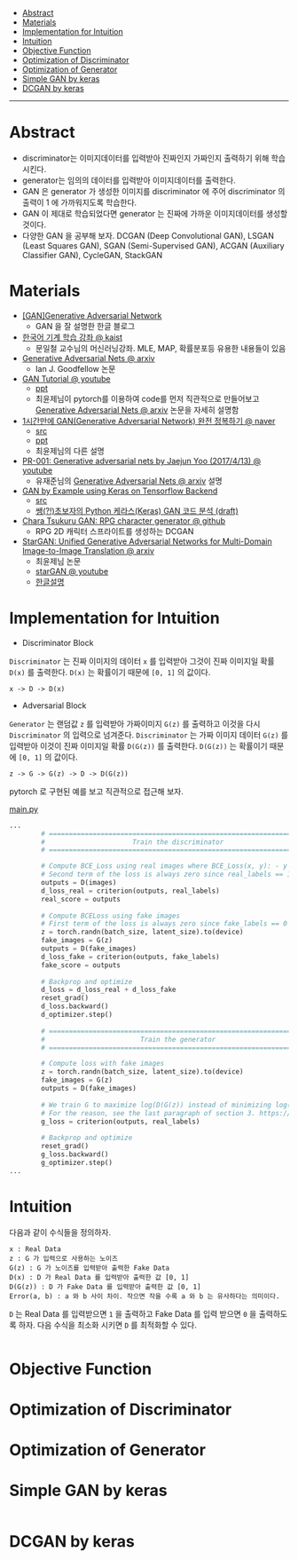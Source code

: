 - [Abstract](#abstract)
- [Materials](#materials)
- [Implementation for Intuition](#implementation-for-intuition)
- [Intuition](#intuition)
- [Objective Function](#objective-function)
- [Optimization of Discriminator](#optimization-of-discriminator)
- [Optimization of Generator](#optimization-of-generator)
- [Simple GAN by keras](#simple-gan-by-keras)
- [DCGAN by keras](#dcgan-by-keras)

-----

# Abstract

- discriminator는 이미지데이터를 입력받아 진짜인지 가짜인지 출력하기
  위해 학습시킨다.
- generator는 임의의 데이터를 입력받아 이미지데이터를 출력한다. 
- GAN 은 generator 가 생성한 이미지를 discriminator 에 주어 
  discriminator 의 출력이  1 에 가까워지도록 학습한다.
- GAN 이 제대로 학습되었다면 generator 는 진짜에 가까운 이미지데이터를 
  생성할 것이다.
- 다양한 GAN 을 공부해 보자. DCGAN (Deep Convolutional GAN), LSGAN (Least Squares GAN), SGAN
  (Semi-Supervised GAN), ACGAN (Auxiliary Classifier GAN), CycleGAN, StackGAN

# Materials

- [[GAN]Generative Adversarial Network](https://hyeongminlee.github.io/post/gan001_gan/)
  - GAN 을 잘 설명한 한글 블로그
- [한국어 기계 학습 강좌 @ kaist](https://aailab.kaist.ac.kr/xe2/page_GBex27/)
  - 문일철 교수님의 머신러닝강좌. MLE, MAP, 확률분포등 유용한 내용들이 있음
- [Generative Adversarial Nets @ arxiv](https://arxiv.org/pdf/1406.2661.pdf)
  - Ian J. Goodfellow 논문
- [GAN Tutorial @ youtube](https://www.youtube.com/watch?v=uQT464Ms6y8&index=1&list=RDuQT464Ms6y8)
  - [ppt](https://drive.google.com/file/d/0B377f9tIGAcwdVd1Z3dCX1lBTlE/view)
  - 최윤제님이 pytorch를 이용하여 code를 먼저 직관적으로 만들어보고 [Generative Adversarial Nets @ arxiv](https://arxiv.org/pdf/1406.2661.pdf) 논문을 자세히 설명함
- [1시간만에 GAN(Generative Adversarial Network) 완전 정복하기 @ naver](http://tv.naver.com/v/1947034)
  - [src](https://github.com/yunjey/pytorch-tutorial/blob/master/tutorials/03-advanced/generative_adversarial_network/main.py)
  - [ppt](https://www.slideshare.net/NaverEngineering/1-gangenerative-adversarial-network)
  - 최윤제님의 다른 설명
- [PR-001: Generative adversarial nets by Jaejun Yoo (2017/4/13) @ youtube](https://www.youtube.com/watch?v=L3hz57whyNw)
  - 유재준님의 [Generative Adversarial Nets @ arxiv](https://arxiv.org/pdf/1406.2661.pdf) 설명
- [GAN by Example using Keras on Tensorflow Backend](https://towardsdatascience.com/gan-by-example-using-keras-on-tensorflow-backend-1a6d515a60d0)
  - [src](https://github.com/roatienza/Deep-Learning-Experiments/blob/master/Experiments/Tensorflow/GAN/dcgan_mnist.py)
  - [쌩(?!)초보자의 Python 케라스(Keras) GAN 코드 분석 (draft)](http://leestation.tistory.com/776)
- [Chara Tsukuru GAN: RPG character generator @ github](https://github.com/almchung/chara-tsukuru-gan)
  - RPG 2D 캐릭터 스프라이트를 생성하는 DCGAN
- [StarGAN: Unified Generative Adversarial Networks for Multi-Domain Image-to-Image Translation @ arxiv](https://arxiv.org/abs/1711.09020)
  - 최윤제님 논문
  - [starGAN @ youtube](https://www.youtube.com/watch?v=D80h0MfaspA)
  - [한글설명](http://www.modulabs.co.kr/?module=file&act=procFileDownload&file_srl=20159&sid=16dcd07bb230645a7a9b9271ee6a04ac&module_srl=17958)
  
# Implementation for Intuition

* Discriminator Block

`Discriminator` 는 진짜 이미지의 데이터 `x` 를 입력받아 그것이
진짜 이미지일 확률 `D(x)` 를 출력한다. `D(x)` 는
확률이기 때문에 `[0, 1]` 의 값이다.

```
x -> D -> D(x)
```

* Adversarial Block

`Generator` 는 랜덤값 `z` 를 입력받아 가짜이미지 `G(z)` 를
출력하고 이것을 다시 `Discriminator` 의 입력으로 넘겨준다.
`Discriminator` 는 가짜 이미지 데이터 `G(z)` 를 입력받아
이것이 진짜 이미지일 확률 `D(G(z))` 를 출력한다. `D(G(z))` 는
확률이기 때문에 `[0, 1]` 의 값이다.


```
z -> G -> G(z) -> D -> D(G(z))
```

pytorch 로 구현된 예를 보고 직관적으로 접근해 보자.

[main.py](https://github.com/yunjey/pytorch-tutorial/blob/master/tutorials/03-advanced/generative_adversarial_network/main.py)

```py
...
        # ================================================================== #
        #                      Train the discriminator                       #
        # ================================================================== #

        # Compute BCE_Loss using real images where BCE_Loss(x, y): - y * log(D(x)) - (1-y) * log(1 - D(x))
        # Second term of the loss is always zero since real_labels == 1
        outputs = D(images)
        d_loss_real = criterion(outputs, real_labels)
        real_score = outputs
        
        # Compute BCELoss using fake images
        # First term of the loss is always zero since fake_labels == 0
        z = torch.randn(batch_size, latent_size).to(device)
        fake_images = G(z)
        outputs = D(fake_images)
        d_loss_fake = criterion(outputs, fake_labels)
        fake_score = outputs
        
        # Backprop and optimize
        d_loss = d_loss_real + d_loss_fake
        reset_grad()
        d_loss.backward()
        d_optimizer.step()
        
        # ================================================================== #
        #                        Train the generator                         #
        # ================================================================== #

        # Compute loss with fake images
        z = torch.randn(batch_size, latent_size).to(device)
        fake_images = G(z)
        outputs = D(fake_images)
        
        # We train G to maximize log(D(G(z)) instead of minimizing log(1-D(G(z)))
        # For the reason, see the last paragraph of section 3. https://arxiv.org/pdf/1406.2661.pdf
        g_loss = criterion(outputs, real_labels)
        
        # Backprop and optimize
        reset_grad()
        g_loss.backward()
        g_optimizer.step()
...        
```
# Intuition

다음과 같이 수식들을 정의하자.

```
x : Real Data
z : G 가 입력으로 사용하는 노이즈
G(z) : G 가 노이즈를 입력받아 출력한 Fake Data
D(x) : D 가 Real Data 를 입력받아 출력한 값 [0, 1]
D(G(z)) : D 가 Fake Data 를 입력받아 출력한 값 [0, 1]
Error(a, b) : a 와 b 사이 차이. 작으면 작을 수록 a 와 b 는 유사하다는 의미이다.
```

`D` 는 Real Data 를 입력받으면 `1` 을 출력하고 Fake Data 를 입력 받으면 `0` 을 출력하도록 하자. 
다음 수식을 최소화 시키면 `D` 를 최적화할 수 있다.

```latex

```

# Objective Function

# Optimization of Discriminator

# Optimization of Generator

# Simple GAN by keras

```py
```

# DCGAN by keras 

```py
```
